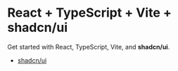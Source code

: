 # React + TypeScript + Vite + shadcn/ui

Get started with React, TypeScript, Vite, and **shadcn/ui**.

- [shadcn/ui](https://ui.shadcn.com/)

